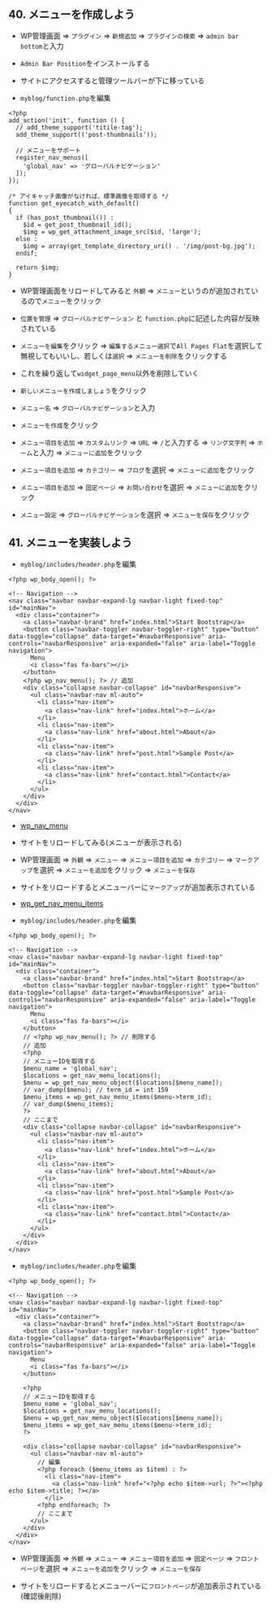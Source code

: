 ## 40. メニューを作成しよう

+ WP管理画面 => `プラグイン` => `新規追加` => `プラグインの検索` => `admin bar bottom`と入力<br>

+ `Admin Bar Position`をインストールする<br>

+ サイトにアクセスすると管理ツールバーが下に移っている<br>

+ `myblog/function.php`を編集<br>

```php:function.php
<?php
add_action('init', function () {
  // add_theme_support('titile-tag');
  add_theme_support(('post-thumbnails'));

  // メニューをサポート
  register_nav_menus([
    'global_nav' => 'グローバルナビゲーション'
  ]);
});

/* アイキャッチ画像がなければ、標準画像を取得する */
function get_eyecatch_with_default()
{
  if (has_post_thumbnail()) :
    $id = get_post_thumbnail_id();
    $img = wp_get_attachment_image_src($id, 'large');
  else :
    $img = array(get_template_directory_uri() . '/img/post-bg.jpg');
  endif;

  return $img;
}
```

+ WP管理画面をリロードしてみると `外観` => `メニュー`というのが追加されているので`メニュー`をクリック<br>

+ `位置を管理` => `グローバルナビゲーション` と `function.php`に記述した内容が反映されている<br>

+ `メニューを編集`をクリック => `編集するメニュー選択`で`All Pages Flat`を選択して無視してもいいし、若しくは`選択` => `メニューを削除`をクリックする<br>

+ これを繰り返して`widget_page_menu`以外を削除していく<br>

+ `新しいメニューを作成しましょう`をクリック<br>

+ `メニュー名` => `グローバルナビゲーション`と入力<br>

+ `メニューを作成`をクリック<br>

+ `メニュー項目を追加` => `カスタムリンク` => `URL` => `/`と入力する => `リング文字列` => `ホーム`と入力 => `メニューに追加`をクリック<br>

+ `メニュー項目を追加` => `カテゴリー` => `ブログ`を選択 => `メニューに追加`をクリック<br>

+ `メニュー項目を追加` => `固定ページ` => `お問い合わせ`を選択 => `メニューに追加`をクリック<br>

+ `メニュー設定` => `グローバルナビゲーション`を選択 => `メニューを保存`をクリック<br>

## 41. メニューを実装しよう

+ `myblog/includes/header.php`を編集<br>

```php:header.php
<?php wp_body_open(); ?>

<!-- Navigation -->
<nav class="navbar navbar-expand-lg navbar-light fixed-top" id="mainNav">
  <div class="container">
    <a class="navbar-brand" href="index.html">Start Bootstrap</a>
    <button class="navbar-toggler navbar-toggler-right" type="button" data-toggle="collapse" data-target="#navbarResponsive" aria-controls="navbarResponsive" aria-expanded="false" aria-label="Toggle navigation">
      Menu
      <i class="fas fa-bars"></i>
    </button>
    <?php wp_nav_menu(); ?> // 追加
    <div class="collapse navbar-collapse" id="navbarResponsive">
      <ul class="navbar-nav ml-auto">
        <li class="nav-item">
          <a class="nav-link" href="index.html">ホーム</a>
        </li>
        <li class="nav-item">
          <a class="nav-link" href="about.html">About</a>
        </li>
        <li class="nav-item">
          <a class="nav-link" href="post.html">Sample Post</a>
        </li>
        <li class="nav-item">
          <a class="nav-link" href="contact.html">Contact</a>
        </li>
      </ul>
    </div>
  </div>
</nav>
```

+ [wp_nav_menu](https://wpdocs.osdn.jp/%E3%83%86%E3%83%B3%E3%83%97%E3%83%AC%E3%83%BC%E3%83%88%E3%82%BF%E3%82%B0/wp_nav_menu)<br>

+ サイトをリロードしてみる(メニューが表示される)<br>

+ WP管理画面 => `外観` => `メニュー` => `メニュー項目を追加` => `カテゴリー` => `マークアップ`を選択 => `メニューを追加`をクリック => `メニューを保存`<br>

+ サイトをリロードするとメニューバーに`マークアップ`が追加表示されている<br>

+ [wp_get_nav_menu_items](https://wpdocs.osdn.jp/%E9%96%A2%E6%95%B0%E3%83%AA%E3%83%95%E3%82%A1%E3%83%AC%E3%83%B3%E3%82%B9/wp_get_nav_menu_items)<br>

+ `myblog/includes/header.php`を編集<br>

```php:header.php
<?php wp_body_open(); ?>

<!-- Navigation -->
<nav class="navbar navbar-expand-lg navbar-light fixed-top" id="mainNav">
  <div class="container">
    <a class="navbar-brand" href="index.html">Start Bootstrap</a>
    <button class="navbar-toggler navbar-toggler-right" type="button" data-toggle="collapse" data-target="#navbarResponsive" aria-controls="navbarResponsive" aria-expanded="false" aria-label="Toggle navigation">
      Menu
      <i class="fas fa-bars"></i>
    </button>
    // <?php wp_nav_menu(); ?> // 削除する
    // 追加
    <?php
    // メニューIDを取得する
    $menu_name = 'global_nav';
    $locations = get_nav_menu_locations();
    $menu = wp_get_nav_menu_object($locations[$menu_name]);
    // var_dump($menu); // term_id = int 159
    $menu_items = wp_get_nav_menu_items($menu->term_id);
    // var_dump($menu_items);
    ?>
    // ここまで
    <div class="collapse navbar-collapse" id="navbarResponsive">
      <ul class="navbar-nav ml-auto">
        <li class="nav-item">
          <a class="nav-link" href="index.html">ホーム</a>
        </li>
        <li class="nav-item">
          <a class="nav-link" href="about.html">About</a>
        </li>
        <li class="nav-item">
          <a class="nav-link" href="post.html">Sample Post</a>
        </li>
        <li class="nav-item">
          <a class="nav-link" href="contact.html">Contact</a>
        </li>
      </ul>
    </div>
  </div>
</nav>
```

+ `myblog/includes/header.php`を編集<br>

```php:header.php
<?php wp_body_open(); ?>

<!-- Navigation -->
<nav class="navbar navbar-expand-lg navbar-light fixed-top" id="mainNav">
  <div class="container">
    <a class="navbar-brand" href="index.html">Start Bootstrap</a>
    <button class="navbar-toggler navbar-toggler-right" type="button" data-toggle="collapse" data-target="#navbarResponsive" aria-controls="navbarResponsive" aria-expanded="false" aria-label="Toggle navigation">
      Menu
      <i class="fas fa-bars"></i>
    </button>

    <?php
    // メニューIDを取得する
    $menu_name = 'global_nav';
    $locations = get_nav_menu_locations();
    $menu = wp_get_nav_menu_object($locations[$menu_name]);
    $menu_items = wp_get_nav_menu_items($menu->term_id);
    ?>

    <div class="collapse navbar-collapse" id="navbarResponsive">
      <ul class="navbar-nav ml-auto">
        // 編集
        <?php foreach ($menu_items as $item) : ?>
          <li class="nav-item">
            <a class="nav-link" href="<?php echo $item->url; ?>"><?php echo $item->title; ?></a>
          </li>
        <?php endforeach; ?>
        // ここまで
      </ul>
    </div>
  </div>
</nav>
```

+ WP管理画面 => `外観` => `メニュー` => `メニュー項目を追加` => `固定ページ` => `フロントページ`を選択 => `メニューを追加`をクリック => `メニューを保存`<br>

+ サイトをリロードするとメニューバーに`フロントページ`が追加表示されている(確認後削除)<br>
